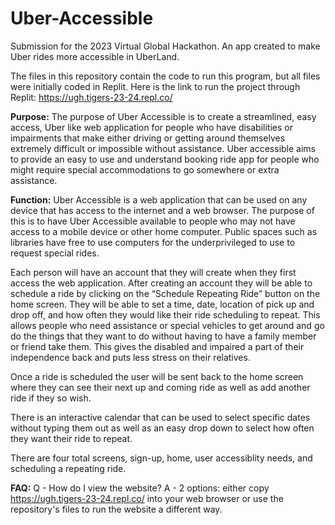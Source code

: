 # Uber-Accessible
Submission for the 2023 Virtual Global Hackathon. An app created to make Uber rides more accessible in UberLand.

The files in this repository contain the code to run this program, but all files were initially coded in Replit. Here is the link to run the project through Replit: https://ugh.tigers-23-24.repl.co/

**Purpose:**
The purpose of Uber Accessible is to create a streamlined, easy access, Uber like web application for people who have disabilities or impairments that make either driving or getting around themselves extremely difficult or impossible without assistance. Uber accessible aims to provide an easy to use and understand booking ride app for people who might require special accommodations to go somewhere or extra assistance. 

**Function:**
Uber Accessible is a web application that can be used on any device that has access to the internet and a web browser. The purpose of this is to have Uber Accessible available to people who may not have access to a mobile device or other home computer. Public spaces such as libraries have free to use computers for the underprivileged to use to request special rides. 

Each person will have an account that they will create when they first access the web application. After creating an account they will be able to schedule a ride by clicking on the “Schedule Repeating Ride” button on the home screen. They will be able to set a time, date, location of pick up and drop off, and how often they would like their ride scheduling to repeat. This allows people who need assistance or special vehicles to get around and go do the things that they want to do without having to have a family member or friend take them. This gives the disabled and impaired a part of their independence back and puts less stress on their relatives.

Once a ride is scheduled the user will be sent back to the home screen where they can see their next up and coming ride as well as add another ride if they so wish.

There is an interactive calendar that can be used to select specific dates without typing them out as well as an easy drop down to select how often they want their ride to repeat.

There are four total screens, sign-up, home, user accessiblity needs, and scheduling a repeating ride.

**FAQ:**
Q - How do I view the website?
A - 2 options: either copy https://ugh.tigers-23-24.repl.co/ into your web browser or use the repository's files to run the website a different way.

